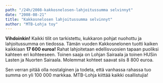 ```yaml
---
path: "/24h/2008-kakkosnelosen-lahjoitussumma selvinnyt"
date: "2008-08-21"
title: "Kakkosnelosen lahjoitussumma selvinnyt"
author: "MTB-Lohja toy"
---
```

**Vihdoinkin!** Kaikki tilit on tarkistettu, kukkaron pohjat nuohottu ja lahjoitussumma on tiedossa.
Tämän vuoden Kakkosnelonen tuotti kaiken kaikkiaan **17 600 euroa!** Rahat lahjoitetaan edellisvuosien tapaan puoliksi kahteen eri kohteeseen. Toinen saaja on Lohjan Sairaala ja toinen HUSin Lasten ja Nuorten Sairaala. Molemmat kohteet saavat siis 8 800 euroa.

Sen verran pitää olla nostalginen ja todeta, että vanhassa rahassa tuo summa on yli 100 000 markkaa. MTB-Lohja kiittää kaikki osallistujia!
